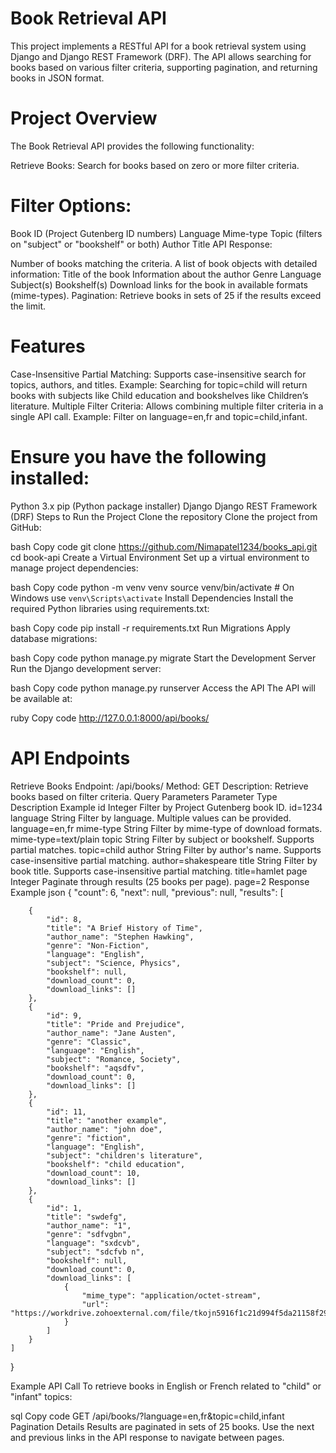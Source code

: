 # Book Retrieval API
This project implements a RESTful API for a book retrieval system using Django and Django REST Framework (DRF). The API allows searching for books based on various filter criteria, supporting pagination, and returning books in JSON format.

# Project Overview
The Book Retrieval API provides the following functionality:

Retrieve Books: Search for books based on zero or more filter criteria.

# Filter Options:

Book ID (Project Gutenberg ID numbers)
Language
Mime-type
Topic (filters on "subject" or "bookshelf" or both)
Author
Title
API Response:

Number of books matching the criteria.
A list of book objects with detailed information:
Title of the book
Information about the author
Genre
Language
Subject(s)
Bookshelf(s)
Download links for the book in available formats (mime-types).
Pagination: Retrieve books in sets of 25 if the results exceed the limit.

# Features
Case-Insensitive Partial Matching:
Supports case-insensitive search for topics, authors, and titles.
Example: Searching for topic=child will return books with subjects like Child education and bookshelves like Children’s literature.
Multiple Filter Criteria:
Allows combining multiple filter criteria in a single API call.
Example: Filter on language=en,fr and topic=child,infant.

# Ensure you have the following installed:

Python 3.x
pip (Python package installer)
Django
Django REST Framework (DRF)
Steps to Run the Project
Clone the repository
Clone the project from GitHub:

bash
Copy code
git clone https://github.com/Nimapatel1234/books_api.git
cd book-api
Create a Virtual Environment
Set up a virtual environment to manage project dependencies:

bash
Copy code
python -m venv venv
source venv/bin/activate  # On Windows use `venv\Scripts\activate`
Install Dependencies
Install the required Python libraries using requirements.txt:

bash
Copy code
pip install -r requirements.txt
Run Migrations
Apply database migrations:

bash
Copy code
python manage.py migrate
Start the Development Server
Run the Django development server:

bash
Copy code
python manage.py runserver
Access the API
The API will be available at:

ruby
Copy code
http://127.0.0.1:8000/api/books/
 # API Endpoints
Retrieve Books
Endpoint: /api/books/
Method: GET
Description: Retrieve books based on filter criteria.
Query Parameters
Parameter	Type	Description	Example
id	Integer	Filter by Project Gutenberg book ID.	id=1234
language	String	Filter by language. Multiple values can be provided.	language=en,fr
mime-type	String	Filter by mime-type of download formats.	mime-type=text/plain
topic	String	Filter by subject or bookshelf. Supports partial matches.	topic=child
author	String	Filter by author's name. Supports case-insensitive partial matching.	author=shakespeare
title	String	Filter by book title. Supports case-insensitive partial matching.	title=hamlet
page	Integer	Paginate through results (25 books per page).	page=2
Response Example
json
{
    "count": 6,
    "next": null,
    "previous": null,
    "results": [
       
        {
            "id": 8,
            "title": "A Brief History of Time",
            "author_name": "Stephen Hawking",
            "genre": "Non-Fiction",
            "language": "English",
            "subject": "Science, Physics",
            "bookshelf": null,
            "download_count": 0,
            "download_links": []
        },
        {
            "id": 9,
            "title": "Pride and Prejudice",
            "author_name": "Jane Austen",
            "genre": "Classic",
            "language": "English",
            "subject": "Romance, Society",
            "bookshelf": "aqsdfv",
            "download_count": 0,
            "download_links": []
        },
        {
            "id": 11,
            "title": "another example",
            "author_name": "john doe",
            "genre": "fiction",
            "language": "English",
            "subject": "children's literature",
            "bookshelf": "child education",
            "download_count": 10,
            "download_links": []
        },
        {
            "id": 1,
            "title": "swdefg",
            "author_name": "1",
            "genre": "sdfvgbn",
            "language": "sxdcvb",
            "subject": "sdcfvb n",
            "bookshelf": null,
            "download_count": 0,
            "download_links": [
                {
                    "mime_type": "application/octet-stream",
                    "url": "https://workdrive.zohoexternal.com/file/tkojn5916f1c21d994f5da21158f29d5b186a"
                }
            ]
        }
    ]
}


Example API Call
To retrieve books in English or French related to "child" or "infant" topics:

sql
Copy code
GET /api/books/?language=en,fr&topic=child,infant
Pagination Details
Results are paginated in sets of 25 books.
Use the next and previous links in the API response to navigate between pages.
